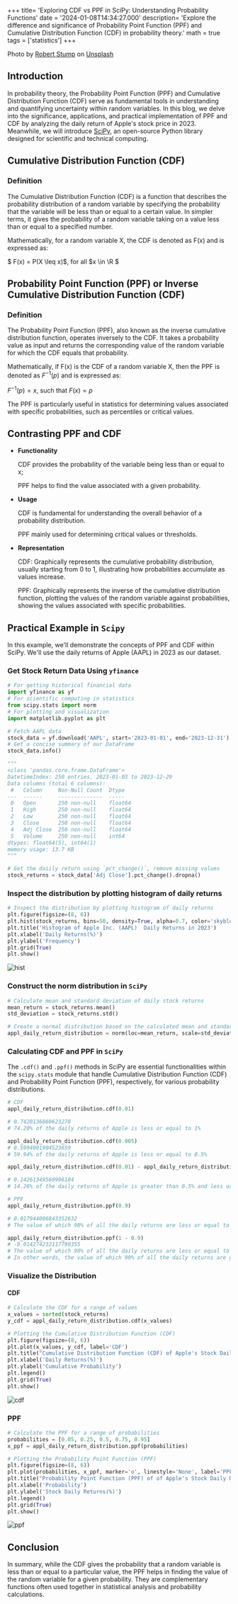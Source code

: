 +++
title= 'Exploring CDF vs PPF in SciPy: Understanding Probability Functions'
date = '2024-01-08T14:34:27.000'
description= 'Explore the difference and significance of Probability Point Function (PPF) and Cumulative Distribution Function (CDF) in probability theory.'
math = true
tags = ['statistics']
+++

Photo by <a href="https://unsplash.com/@stumpie10?utm_content=creditCopyText&utm_medium=referral&utm_source=unsplash">Robert Stump</a> on <a href="https://unsplash.com/photos/red-and-white-dice-lot-pQyTChJwEDI?utm_content=creditCopyText&utm_medium=referral&utm_source=unsplash">Unsplash</a>

## Introduction

In probability theory, the Probability Point Function (PPF) and Cumulative Distribution Function (CDF) serve as fundamental tools in understanding and quantifying uncertainty within random variables. In this blog, we delve into the significance, applications, and practical implementation of PPF and CDF by analyzing the daily return of Apple's stock price in 2023. Meanwhile, we will introduce [SciPy](https://scipy.org/), an open-source Python library designed for scientific and technical computing.

## Cumulative Distribution Function (CDF)

### Definition

The Cumulative Distribution Function (CDF) is a function that describes the probability distribution of a random variable by specifying the probability that the variable will be less than or equal to a certain value. In simpler terms, it gives the probability of a random variable taking on a value less than or equal to a specified number.

Mathematically, for a random variable X, the CDF is denoted as F(x) and is expressed as:


$ F(x) = P(X \leq x)$, for all $x \in \R $


## Probability Point Function (PPF) or Inverse Cumulative Distribution Function (CDF)

### Definition

The Probability Point Function (PPF), also known as the inverse cumulative distribution function, operates inversely to the CDF. It takes a probability value as input and returns the corresponding value of the random variable for which the CDF equals that probability.

Mathematically, if F(x) is the CDF of a random variable X, then the PPF is denoted as $F^{-1}(p)$ and is expressed as:

$F^{-1}(p)= x$, such that $F(x) = p$

The PPF is particularly useful in statistics for determining values associated with specific probabilities, such as percentiles or critical values.

## Contrasting PPF and CDF

- **Functionality**

  CDF provides the probability of the variable being less than or equal to x;

  PPF helps to find the value associated with a given probability.

- **Usage**

  CDF is fundamental for understanding the overall behavior of a probability distribution.

  PPF mainly used for determining critical values or thresholds.

- **Representation**

  CDF: Graphically represents the cumulative probability distribution, usually starting from 0 to 1, illustrating how probabilities accumulate as values increase.

  PPF: Graphically represents the inverse of the cumulative distribution function, plotting the values of the random variable against probabilities, showing the values associated with specific probabilities.

## Practical Example in `Scipy`

In this example, we'll demonstrate the concepts of PPF and CDF within SciPy. We'll use the daily returns of Apple (AAPL) in 2023 as our dataset.

### Get Stock Return Data Using `yfinance`

```python
# For getting historical financial data
import yfinance as yf
# For scientific computing in statistics
from scipy.stats import norm
# For plotting and visualization
import matplotlib.pyplot as plt

# Fetch AAPL data
stock_data = yf.download('AAPL', start='2023-01-01', end='2023-12-31')
# Get a concise summary of our DataFrame
stock_data.info()

"""
<class 'pandas.core.frame.DataFrame'>
DatetimeIndex: 250 entries, 2023-01-03 to 2023-12-29
Data columns (total 6 columns):
 #   Column     Non-Null Count  Dtype
---  ------     --------------  -----
 0   Open       250 non-null    float64
 1   High       250 non-null    float64
 2   Low        250 non-null    float64
 3   Close      250 non-null    float64
 4   Adj Close  250 non-null    float64
 5   Volume     250 non-null    int64
dtypes: float64(5), int64(1)
memory usage: 13.7 KB
"""

# Get the daiily return using `pct_change()`, remove missing values
stock_returns = stock_data['Adj Close'].pct_change().dropna()
```

### Inspect the distribution by plotting histogram of daily returns

```python
# Inspect the distribution by plotting histogram of daily returns
plt.figure(figsize=(8, 6))
plt.hist(stock_returns, bins=50, density=True, alpha=0.7, color='skyblue', edgecolor='black')
plt.title('Histogram of Apple Inc. (AAPL)  Daily Returns in 2023')
plt.xlabel('Daily Returns(%)')
plt.ylabel('Frequency')
plt.grid(True)
plt.show()
```

![hist](hist.png)

### Construct the norm distribution in `SciPy`

```python
# Calculate mean and standard deviation of daily stock returns
mean_return = stock_returns.mean()
std_deviation = stock_returns.std()

# Create a normal distribution based on the calculated mean and standard deviation
appl_daily_return_distribution = norm(loc=mean_return, scale=std_deviation)
```

### Calculating CDF and PPF in `SciPy`

The `.cdf()` and `.ppf()` methods in SciPy are essential functionalities within the `scipy.stats` module that handle Cumulative Distribution Function (CDF) and Probability Point Function (PPF), respectively, for various probability distributions.

```python
# CDF
appl_daily_return_distribution.cdf(0.01)

# 0.7420136860623278
# 74.20% of the daily returns of Apple is less or equal to 1%

appl_daily_return_distribution.cdf(0.005)
# 0.5994001904523659
# 59.94% of the daily returns of Apple is less or equal to 0.5%

appl_daily_return_distribution.cdf(0.01) - appl_daily_return_distribution.cdf(0.005)

# 0.14261349560996184
# 14.26% of the daily returns of Apple is greater than 0.5% and less or equal to 1%
```

```python
# PPF
appl_daily_return_distribution.ppf(0.9)

# 0.017944086843352632
# The value of which 90% of all the daily returns are less or equal to is 1.79%

appl_daily_return_distribution.ppf(1 - 0.9)
# -0.014274232117790355
# The value of which 90% of all the daily returns are less or equal to is -1.42%
# In other words, the value of which 90% of all the daily returns are greater to is -1.42%.
```

### Visualize the Distribution

#### CDF

```python
# Calculate the CDF for a range of values
x_values = sorted(stock_returns)
y_cdf = appl_daily_return_distribution.cdf(x_values)

# Plotting the Cumulative Distribution Function (CDF)
plt.figure(figsize=(8, 6))
plt.plot(x_values, y_cdf, label='CDF')
plt.title("Cumulative Distribution Function (CDF) of Apple's Stock Daily Returns in 2023")
plt.xlabel('Daily Returns(%)')
plt.ylabel('Cumulative Probability')
plt.legend()
plt.grid(True)
plt.show()
```

![cdf](cdf.png)

### PPF

```python
# Calculate the PPF for a range of probabilities
probabilities = [0.05, 0.25, 0.5, 0.75, 0.95]
x_ppf = appl_daily_return_distribution.ppf(probabilities)

# Plotting the Probability Point Function (PPF)
plt.figure(figsize=(8, 6))
plt.plot(probabilities, x_ppf, marker='o', linestyle='None', label='PPF')
plt.title("Probability Point Function (PPF) of of Apple's Stock Daily Returns in 2023")
plt.xlabel('Probability')
plt.ylabel('Stock Daily Returns(%)')
plt.legend()
plt.grid(True)
plt.show()
```

![ppf](ppf.png)

## Conclusion

In summary, while the CDF gives the probability that a random variable is less than or equal to a particular value, the PPF helps in finding the value of the random variable for a given probability. They are complementary functions often used together in statistical analysis and probability calculations.
